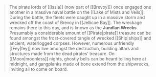 > The pirate lords of [[Issia]] (now part of [[Brevoy]]) once engaged one another in a massive naval battle on the [[Lake of Mists and Veils]]. During the battle, the fleets were caught up in a massive storm and wrecked off the coast of Brevoy in [[Jellicoe Bay]]. The wreckage remains there to this day, and is known as the **Jundlan Wrecks**. Presumably a considerable amount of [[Pirate|pirate]] treasure can be found amongst the frost-covered tangle of wrecked [[Ship|ships]] and ancient, waterlogged corpses. However, numerous unfriendly [[Fey|fey]] now live amongst the destruction, building altars and structures made from the dead pirates' treasure. On [[Moon|moonless]] nights, ghostly bells can be heard tolling here at midnight, and gangplanks made of bone extend from the shipwrecks, inviting all to come on board.








